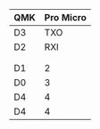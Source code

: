 | QMK  | Pro Micro |
|----|----|
| D3   | TXO
| D2   | RXI |
| |  |
| |  |
| D1   | 2 |
| D0   | 3 |
| D4   | 4 |
| D4   | 4 |
